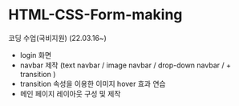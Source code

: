 # HTML-CSS-Form-making
코딩 수업(국비지원) (22.03.16~)
- login 화면 
- navbar 제작 (text navbar / image navbar / drop-down navbar / + transition )
- transition 속성을 이용한 이미지 hover 효과 연습
- 메인 페이지 레이아웃 구성 및 제작
